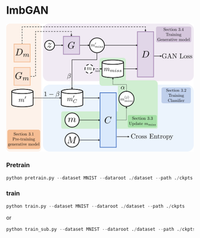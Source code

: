 # ImbGAN

![Structure](./figure_structure.png)

### Pretrain
```python
python pretrain.py --dataset MNIST --dataroot ./dataset --path ./ckpts
```

### train
```python
python train.py --dataset MNIST --dataroot ./dataset --path ./ckpts
```
or
```python
python train_sub.py --dataset MNIST --dataroot ./dataset --path ./ckpts
```
